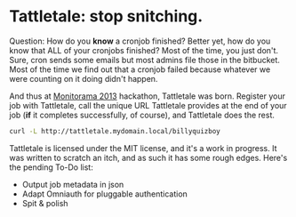 # Tattletale: stop snitching.

Question: How do you **know** a cronjob finished?
Better yet, how do you know that ALL of your cronjobs finished? Most of the time, you just don't. Sure, cron sends some emails but most admins file those in the bitbucket. Most of the time we find out that a cronjob failed because whatever we were counting on it doing didn't happen.

And thus at [Monitorama 2013](http://monitorama.com) hackathon, Tattletale was born. Register your job with Tattletale, call the unique URL Tattletale provides at the end of your job (**if** it completes successfully, of course), and Tattletale does the rest.

```bash
curl -L http://tattletale.mydomain.local/billyquizboy
```

Tattletale is licensed under the MIT license, and it's a work in progress. It was written to scratch an itch, and as such it has some rough edges. Here's the pending To-Do list:

* Output job metadata in json
* Adapt Omniauth for pluggable authentication
* Spit & polish